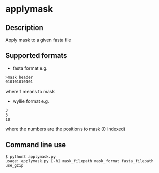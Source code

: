# applymask

## Description

Apply mask to a given fasta file

## Supported formats

- fasta format e.g.
```
>mask header
010101010101
```
where 1 means to mask

- wyllie format e.g.
```
3
5
10
```
where the numbers are the positions to mask (0 indexed)

## Command line use

```
$ python3 applymask.py
usage: applymask.py [-h] mask_filepath mask_format fasta_filepath use_gzip
```